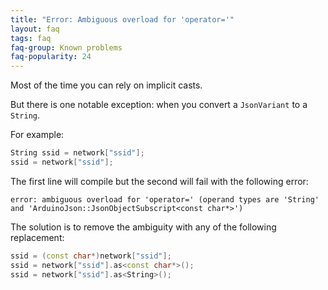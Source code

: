 ```yaml
---
title: "Error: Ambiguous overload for 'operator='"
layout: faq
tags: faq
faq-group: Known problems
faq-popularity: 24
---
```


Most of the time you can rely on implicit casts.

But there is one notable exception: when you convert a `JsonVariant` to a `String`.

For example:

```c++
String ssid = network["ssid"];
ssid = network["ssid"];
```

The first line will compile but the second will fail with the following error:

```
error: ambiguous overload for 'operator=' (operand types are 'String' and 'ArduinoJson::JsonObjectSubscript<const char*>')
```

The solution is to remove the ambiguity with any of the following replacement:

```c++
ssid = (const char*)network["ssid"];
ssid = network["ssid"].as<const char*>();
ssid = network["ssid"].as<String>();
```